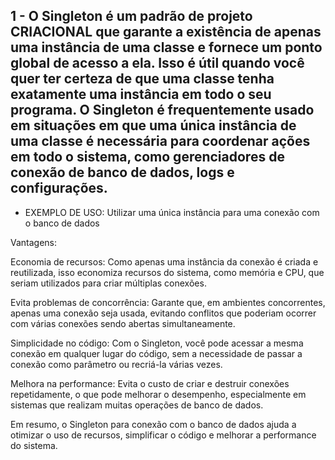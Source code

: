 ## 1 - O Singleton é um padrão de projeto CRIACIONAL que garante a existência de apenas uma instância de uma classe e fornece um ponto global de acesso a ela. Isso é útil quando você quer ter certeza de que uma classe tenha exatamente uma instância em todo o seu programa. O Singleton é frequentemente usado em situações em que uma única instância de uma classe é necessária para coordenar ações em todo o sistema, como gerenciadores de conexão de banco de dados, logs e configurações.

* EXEMPLO DE USO: Utilizar uma única instância para uma conexão com o banco de dados

Vantagens:

Economia de recursos: Como apenas uma instância da conexão é criada e reutilizada, isso economiza recursos do sistema, como memória e CPU, que seriam utilizados para criar múltiplas conexões.

Evita problemas de concorrência: Garante que, em ambientes concorrentes, apenas uma conexão seja usada, evitando conflitos que poderiam ocorrer com várias conexões sendo abertas simultaneamente.

Simplicidade no código: Com o Singleton, você pode acessar a mesma conexão em qualquer lugar do código, sem a necessidade de passar a conexão como parâmetro ou recriá-la várias vezes.

Melhora na performance: Evita o custo de criar e destruir conexões repetidamente, o que pode melhorar o desempenho, especialmente em sistemas que realizam muitas operações de banco de dados.

Em resumo, o Singleton para conexão com o banco de dados ajuda a otimizar o uso de recursos, simplificar o código e melhorar a performance do sistema.